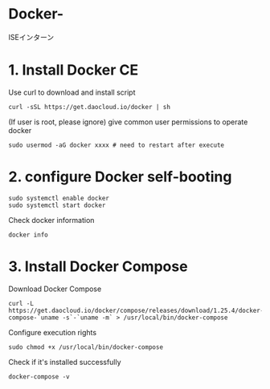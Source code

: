 # Docker-
ISEインターン

# 1. Install Docker CE

Use curl to download and install script

```shell
curl -sSL https://get.daocloud.io/docker | sh
```

(If user is root, please ignore) give common user permissions to operate docker

```shell
sudo usermod -aG docker xxxx # need to restart after execute
```

# 2. configure Docker self-booting

```shell
sudo systemctl enable docker
sudo systemctl start docker
```

Check docker information

```shell
docker info
```

# 3. Install Docker Compose

Download Docker Compose

```shell
curl -L https://get.daocloud.io/docker/compose/releases/download/1.25.4/docker-compose-`uname -s`-`uname -m` > /usr/local/bin/docker-compose
```

Configure execution rights

```shell
sudo chmod +x /usr/local/bin/docker-compose
```

Check if it's installed successfully

```shell
docker-compose -v
```
